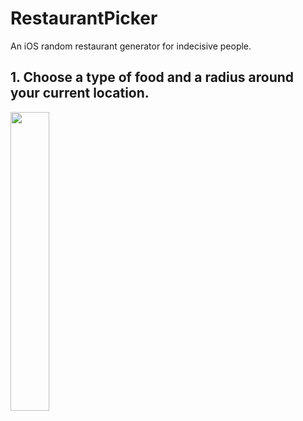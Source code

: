 # RestaurantPicker
An iOS random restaurant generator for indecisive people.

## 1. Choose a type of food and a radius around your current location.
<img src="https://raw.github.com/JacobMacFarland/RestaurantPicker/master/Simulator Screen Shot - iPhone 8 - 2020-09-17 at 14.47.36.png" width="35%" height="35%">
